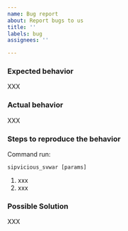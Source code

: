```yaml
---
name: Bug report
about: Report bugs to us
title: ''
labels: bug
assignees: ''

---
```


<!--- Provide a general summary of the issue in the Title above -->

### Expected behavior
<!--- Tell us what should happen -->

XXX

### Actual behavior
<!--- Tell us what happens instead of the expected behavior -->

XXX

### Steps to reproduce the behavior
<!-- An unambiguous set of steps to reproduce this bug. Include code to reproduce or logs, if relevant -->

Command run:

```
sipvicious_svwar [params]
```

1. xxx
2. xxx

### Possible Solution
<!--- Not obligatory, but suggest a fix/reason for the bug, -->

XXX
